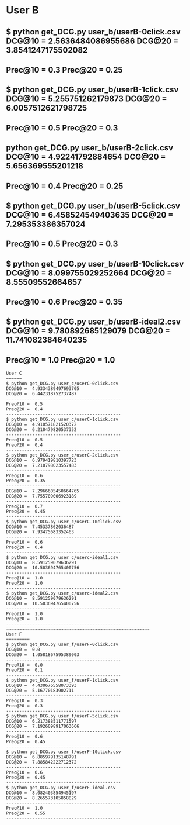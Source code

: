

User B
======
$ python get_DCG.py user_b/userB-0click.csv
DCG@10 =  2.5636484086955686
DCG@20 =  3.8541247175502082
--------------------------------------------
Prec@10 =  0.3
Prec@20 =  0.25
--------------------------------------------
$ python get_DCG.py user_b/userB-1click.csv
DCG@10 =  5.255751262179873
DCG@20 =  6.0057512621798725
--------------------------------------------
Prec@10 =  0.5
Prec@20 =  0.3
--------------------------------------------
python get_DCG.py user_b/userB-2click.csv
DCG@10 =  4.92241792884654
DCG@20 =  5.656369555201218
--------------------------------------------
Prec@10 =  0.4
Prec@20 =  0.25
--------------------------------------------
$ python get_DCG.py user_b/userB-5click.csv
DCG@10 =  6.458524549403635
DCG@20 =  7.295353386357024
--------------------------------------------
Prec@10 =  0.5
Prec@20 =  0.3
--------------------------------------------
$ python get_DCG.py user_b/userB-10click.csv
DCG@10 =  8.099755029252664
DCG@20 =  8.55509552664657
--------------------------------------------
Prec@10 =  0.6
Prec@20 =  0.35
--------------------------------------------
$ python get_DCG.py user_b/userB-ideal2.csv
DCG@10 =  9.780892685129079
DCG@20 =  11.741082384640235
--------------------------------------------
Prec@10 =  1.0
Prec@20 =  1.0
--------------------------------------------
~~~~~~~~~~~~~~~~~~~~~~~~~~~~~~~~~~~~~~~~~~~~~~~~~~~~~~~~~~~~~~~~~~~~~~~~~~
User C
======
$ python get_DCG.py user_c/userC-0click.csv
DCG@10 =  4.9334389497693705
DCG@20 =  6.442318752737487
--------------------------------------------
Prec@10 =  0.5
Prec@20 =  0.4
--------------------------------------------
$ python get_DCG.py user_c/userC-1click.csv
DCG@10 =  4.910571821520372
DCG@20 =  6.210479820537352
--------------------------------------------
Prec@10 =  0.5
Prec@20 =  0.4
--------------------------------------------
$ python get_DCG.py user_c/userC-2click.csv
DCG@10 =  6.979419810397723
DCG@20 =  7.210798023557483
--------------------------------------------
Prec@10 =  0.6
Prec@20 =  0.35
--------------------------------------------
DCG@10 =  7.2966605450664765
DCG@20 =  7.755709006923189
--------------------------------------------
Prec@10 =  0.7
Prec@20 =  0.45
--------------------------------------------
$ python get_DCG.py user_c/userC-10click.csv
DCG@10 =  7.45337862036487
DCG@20 =  7.93475683352463
--------------------------------------------
Prec@10 =  0.6
Prec@20 =  0.4
--------------------------------------------
$ python get_DCG.py user_c/userc-ideal1.csv
DCG@10 =  8.591259079636291
DCG@20 =  10.503694765400756
--------------------------------------------
Prec@10 =  1.0
Prec@20 =  1.0
--------------------------------------------
$ python get_DCG.py user_c/userc-ideal2.csv
DCG@10 =  8.591259079636291
DCG@20 =  10.503694765400756
--------------------------------------------
Prec@10 =  1.0
Prec@20 =  1.0
--------------------------------------------
~~~~~~~~~~~~~~~~~~~~~~~~~~~~~~~~~~~~~~~~~~~~~~~~~~~~~~~
User F
=========
$ python get_DCG.py user_f/userF-0click.csv
DCG@10 =  0.0
DCG@20 =  1.0581867595389003
--------------------------------------------
Prec@10 =  0.0
Prec@20 =  0.1
--------------------------------------------
$ python get_DCG.py user_f/userF-1click.csv
DCG@10 =  4.430676558073393
DCG@20 =  5.16770183902711
--------------------------------------------
Prec@10 =  0.3
Prec@20 =  0.3
--------------------------------------------
$ python get_DCG.py user_f/userF-5click.csv
DCG@10 =  6.217388511771597
DCG@20 =  7.1926098917063666
--------------------------------------------
Prec@10 =  0.6
Prec@20 =  0.45
--------------------------------------------
$ python get_DCG.py user_f/userF-10click.csv
DCG@10 =  6.885979135148791
DCG@20 =  7.885842222712372
--------------------------------------------
Prec@10 =  0.6
Prec@20 =  0.45
--------------------------------------------
$ python get_DCG.py user_f/userF-ideal.csv
DCG@10 =  8.082403854945197
DCG@20 =  8.265573105858829
--------------------------------------------
Prec@10 =  1.0
Prec@20 =  0.55
--------------------------------------------
